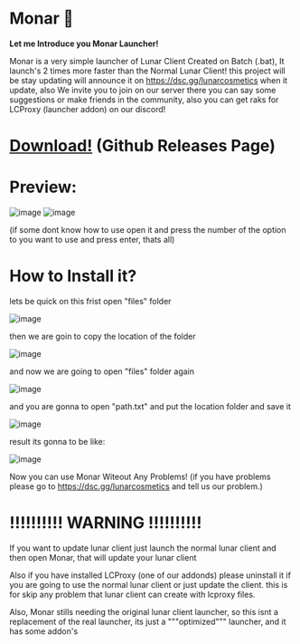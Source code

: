 # Monar 🎃

**Let me Introduce you Monar Launcher!**

Monar is a very simple launcher of Lunar Client Created on Batch (.bat), It launch's 2 times more faster than the Normal Lunar Client!
this project will be stay updating will announce it on https://dsc.gg/lunarcosmetics when it update, also We invite you to join on our server
there you can say some suggestions or make friends in the community, also you can get raks for LCProxy (launcher addon) on our discord!

# [Download!](https://github.com/La-wea-cosmica/Monar/releases) (Github Releases Page)
# Preview: 

![image](https://i.imgur.com/DEtD0xs.png)
![image](https://i.imgur.com/VrQui4N.png)

(if some dont know how to use open it and press the number of the option to you want to use and press enter, thats all)


# **How to Install it?**
lets be quick on this
frist open "files" folder

![image](https://i.imgur.com/yCCFi9a.png)

then we are goin to copy the location of the folder

![image](https://i.imgur.com/L0DhhUF.png)

and now we are going to open "files" folder again

![image](https://i.imgur.com/yCCFi9a.png)

 and you are gonna to open "path.txt" and put the location folder and save it
 
![image](https://i.imgur.com/DgZVTNt.png)

result its gonna to be like:

![image](https://i.imgur.com/xrZnSOZ.png)


Now you can use Monar Witeout Any Problems! (if you have problems please go to https://dsc.gg/lunarcosmetics and tell us our problem.)

# **!!!!!!!!!! WARNING !!!!!!!!!!**
If you want to update lunar client just launch the normal lunar client and then open Monar, that will update your lunar client

Also if you have installed LCProxy (one of our addonds) please uninstall it if you are going to use the normal lunar client or just update the client.
this is for skip any problem that lunar client can create with lcproxy files.







Also, Monar stills needing the original lunar client launcher, so this isnt a replacement of the real launcher,
its just a """optimized""" launcher, and it has some addon's



